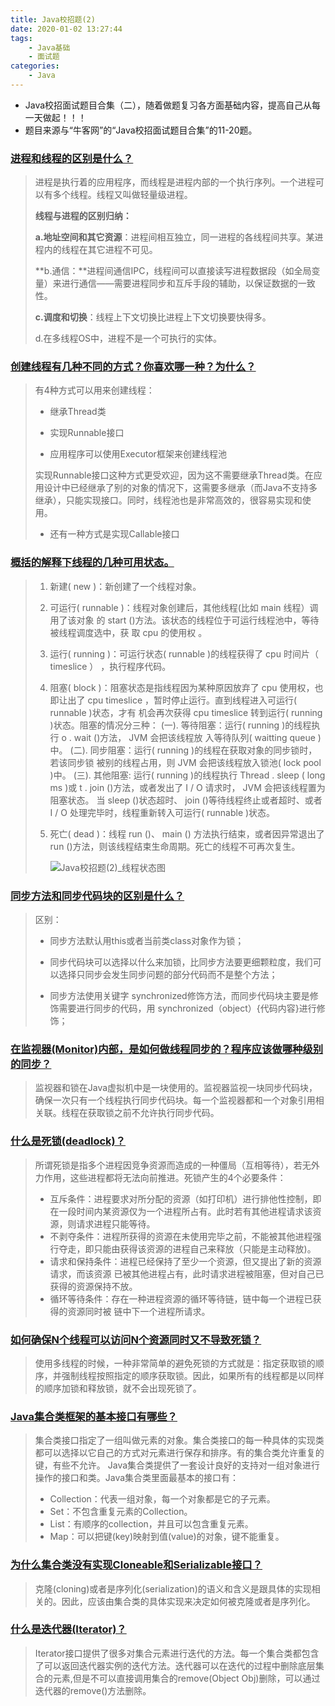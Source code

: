 ```yaml
---
title: Java校招题(2)
date: 2020-01-02 13:27:44
tags:
	- Java基础
	- 面试题
categories:
	- Java
---
```


* Java校招面试题目合集（二），随着做题复习各方面基础内容，提高自己从每一天做起！！！
* 题目来源与“牛客网”的“Java校招面试题目合集”的11-20题。



<!-- more -->

### [进程和线程的区别是什么？]( https://www.nowcoder.com/ta/review-java/review?tpId=31&tqId=21069&query=&asc=true&order=&page=11 ) 

> 进程是执行着的应用程序，而线程是进程内部的一个执行序列。一个进程可以有多个线程。线程又叫做轻量级进程。
>
> **线程与进程的区别归纳：**
>
> **a.地址空间和其它资源**：进程间相互独立，同一进程的各线程间共享。某进程内的线程在其它进程不可见。
>
> **b.通信：**进程间通信IPC，线程间可以直接读写进程数据段（如全局变量）来进行通信——需要进程同步和互斥手段的辅助，以保证数据的一致性。
>
> **c.调度和切换**：线程上下文切换比进程上下文切换要快得多。
>
> d.在多线程OS中，进程不是一个可执行的实体。

### [创建线程有几种不同的方式？你喜欢哪一种？为什么？]( https://www.nowcoder.com/ta/review-java/review?page=12 )

> 有4种方式可以用来创建线程：
>
> * 继承Thread类
>
> * 实现Runnable接口
>
> * 应用程序可以使用Executor框架来创建线程池
>
> 实现Runnable接口这种方式更受欢迎，因为这不需要继承Thread类。在应用设计中已经继承了别的对象的情况下，这需要多继承（而Java不支持多继承），只能实现接口。同时，线程池也是非常高效的，很容易实现和使用。 
>
> * 还有一种方式是实现Callable接口

### [概括的解释下线程的几种可用状态。]( https://www.nowcoder.com/ta/review-java/review?page=13 )

> 1. 新建( new )：新创建了一个线程对象。
>
> 2. 可运行( runnable )：线程对象创建后，其他线程(比如 main 线程）调用了该对象 的 start ()方法。该状态的线程位于可运行线程池中，等待被线程调度选中，获 取 cpu 的使用权 。
>
> 3. 运行( running )：可运行状态( runnable )的线程获得了 cpu 时间片（ timeslice ） ，执行程序代码。
>
> 4. 阻塞( block )：阻塞状态是指线程因为某种原因放弃了 cpu 使用权，也即让出了 cpu timeslice ，暂时停止运行。直到线程进入可运行( runnable )状态，才有 机会再次获得 cpu timeslice 转到运行( running )状态。阻塞的情况分三种：
>   (一). 等待阻塞：运行( running )的线程执行 o . wait ()方法， JVM 会把该线程放 入等待队列( waitting queue )中。
>   (二). 同步阻塞：运行( running )的线程在获取对象的同步锁时，若该同步锁 被别的线程占用，则 JVM 会把该线程放入锁池( lock pool )中。
>   (三). 其他阻塞: 运行( running )的线程执行 Thread . sleep ( long ms )或 t . join ()方法，或者发出了 I / O 请求时， JVM 会把该线程置为阻塞状态。            当 sleep ()状态超时、 join ()等待线程终止或者超时、或者 I / O 处理完毕时，线程重新转入可运行( runnable )状态。
>
> 5. 死亡( dead )：线程 run ()、 main () 方法执行结束，或者因异常退出了 run ()方法，则该线程结束生命周期。死亡的线程不可再次复生。
>
>    ![Java校招题(2)_线程状态图](http://black-dong.oss-cn-beijing.aliyuncs.com/blog/Java%E6%A0%A1%E6%8B%9B%E9%A2%98(2)_%E7%BA%BF%E7%A8%8B%E7%8A%B6%E6%80%81%E5%9B%BE.png)

### [同步方法和同步代码块的区别是什么？]( https://www.nowcoder.com/ta/review-java/review?query=&asc=true&order=&page=14 )

> 区别：
>
> * 同步方法默认用this或者当前类class对象作为锁；
>
> * 同步代码块可以选择以什么来加锁，比同步方法要更细颗粒度，我们可以选择只同步会发生同步问题的部分代码而不是整个方法；
>
> * 同步方法使用关键字 synchronized修饰方法，而同步代码块主要是修饰需要进行同步的代码，用  synchronized（object）{代码内容}进行修饰；

### [在监视器(Monitor)内部，是如何做线程同步的？程序应该做哪种级别的同步？](  https://www.nowcoder.com/ta/review-java/review?query=&asc=true&order=&page=15 )

>  监视器和锁在Java虚拟机中是一块使用的。监视器监视一块同步代码块，确保一次只有一个线程执行同步代码块。每一个监视器都和一个对象引用相关联。线程在获取锁之前不允许执行同步代码。 

### [ 什么是死锁(deadlock)？ ]( https://www.nowcoder.com/ta/review-java/review?query=&asc=true&order=&page=16 )

>所谓死锁是指多个进程因竞争资源而造成的一种僵局（互相等待），若无外力作用，这些进程都将无法向前推进。死锁产生的4个必要条件：
>
>- 互斥条件：进程要求对所分配的资源（如打印机）进行排他性控制，即在一段时间内某资源仅为一个进程所占有。此时若有其他进程请求该资源，则请求进程只能等待。
>- 不剥夺条件：进程所获得的资源在未使用完毕之前，不能被其他进程强行夺走，即只能由获得该资源的进程自己来释放（只能是主动释放)。
>- 请求和保持条件：进程已经保持了至少一个资源，但又提出了新的资源请求，而该资源 已被其他进程占有，此时请求进程被阻塞，但对自己已获得的资源保持不放。
>- 循环等待条件：存在一种进程资源的循环等待链，链中每一个进程已获得的资源同时被 链中下一个进程所请求。

### [如何确保N个线程可以访问N个资源同时又不导致死锁？]( https://www.nowcoder.com/ta/review-java/review?query=&asc=true&order=&page=17 )

> 使用多线程的时候，一种非常简单的避免死锁的方式就是：指定获取锁的顺序，并强制线程按照指定的顺序获取锁。因此，如果所有的线程都是以同样的顺序加锁和释放锁，就不会出现死锁了。 

### [Java集合类框架的基本接口有哪些？]( https://www.nowcoder.com/ta/review-java/review?query=&asc=true&order=&page=18 )

>  集合类接口指定了一组叫做元素的对象。集合类接口的每一种具体的实现类都可以选择以它自己的方式对元素进行保存和排序。有的集合类允许重复的键，有些不允许。
> Java集合类提供了一套设计良好的支持对一组对象进行操作的接口和类。Java集合类里面最基本的接口有：
>
> * Collection：代表一组对象，每一个对象都是它的子元素。
> * Set：不包含重复元素的Collection。
> * List：有顺序的collection，并且可以包含重复元素。
> * Map：可以把键(key)映射到值(value)的对象，键不能重复。 

### [为什么集合类没有实现Cloneable和Serializable接口？]( https://www.nowcoder.com/ta/review-java/review?query=&asc=true&order=&page=19 )

> 克隆(cloning)或者是序列化(serialization)的语义和含义是跟具体的实现相关的。因此，应该由集合类的具体实现来决定如何被克隆或者是序列化。

### [什么是迭代器(Iterator)？]( https://www.nowcoder.com/ta/review-java/review?query=&asc=true&order=&page=20 )

> Iterator接口提供了很多对集合元素进行迭代的方法。每一个集合类都包含了可以返回迭代器实例的迭代方法。迭代器可以在迭代的过程中删除底层集合的元素,但是不可以直接调用集合的remove(Object Obj)删除，可以通过迭代器的remove()方法删除。

